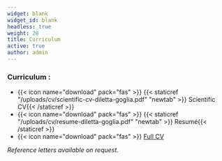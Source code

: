 ```yaml
---
widget: blank
widget_id: blank
headless: true
weight: 20
title: Curriculum
active: true
author: admin
---
```


### Curriculum : 
- {{< icon name="download" pack="fas" >}} {{< staticref "/uploads/cv/scientific-cv-diletta-goglia.pdf" "newtab" >}} Scientific CV{{< /staticref >}}
- {{< icon name="download" pack="fas" >}} {{< staticref "/uploads/cv/resume-diletta-goglia.pdf" "newtab" >}} Resumé{{< /staticref >}} 
- {{< icon name="download" pack="fas" >}} [Full CV](https://messy-layer-48f.notion.site/Diletta-Goglia-Full-CV-7a4ed9d53e4647b5835a4dbe940b868f) 


*Reference letters available on request.*
